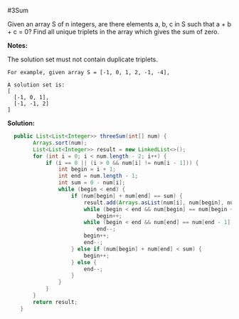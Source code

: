 #3Sum

Given an array S of n integers, are there elements a, b, c in S such that a + b + c = 0? Find all unique triplets in the array which gives the sum of zero.

**Notes:**

The solution set must not contain duplicate triplets.

```
For example, given array S = [-1, 0, 1, 2, -1, -4],

A solution set is:
[
  [-1, 0, 1],
  [-1, -1, 2]
]
```

**Solution:**

```java
  public List<List<Integer>> threeSum(int[] num) {
		Arrays.sort(num);
		List<List<Integer>> result = new LinkedList<>();
		for (int i = 0; i < num.length - 2; i++) {
			if (i == 0 || (i > 0 && num[i] != num[i - 1])) {
				int begin = i + 1;
				int end = num.length - 1;
				int sum = 0 - num[i];
				while (begin < end) {
					if (num[begin] + num[end] == sum) {
						result.add(Arrays.asList(num[i], num[begin], num[end]));
						while (begin < end && num[begin] == num[begin + 1])
							begin++;
						while (begin < end && num[end] == num[end - 1])
							end--;
						begin++;
						end--;
					} else if (num[begin] + num[end] < sum) {
						begin++;
					} else {
						end--;
					}
				}
			}
		}
		return result;
	}
```
